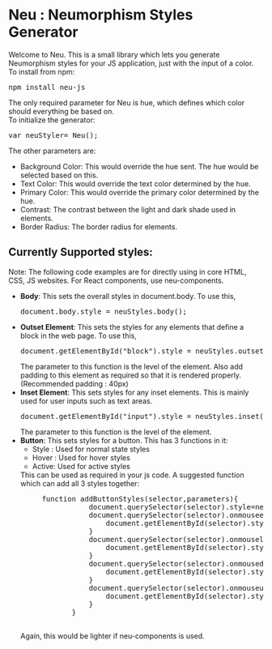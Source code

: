 # Neu : Neumorphism Styles Generator

Welcome to Neu. This is a small library which lets you generate Neumorphism styles for your JS application, just with the input of a color.
<br>To install from npm:
<pre>npm install neu-js</pre>
The only required parameter for Neu is hue, which defines which color should everything be based on.
<br>
To initialize the generator:
<pre>
var neuStyler= Neu();
</pre>
The other parameters are:
<ul>
    <li>Background Color: This would override the hue sent. The hue would be selected based on this.</li>
    <li>Text Color: This would override the text color determined by the hue.</li>
    <li>Primary Color: This would override the primary color determined by the hue.</li>
    <li>Contrast: The contrast between the light and dark shade used in elements.</li>
    <li>Border Radius: The border radius for elements.</li>
</ul>

 ## Currently Supported styles:
 Note: The following code examples are for directly using in core HTML, CSS, JS websites. For React components, use neu-components.
 <ul>
  <li><b>Body</b>: This sets the overall styles in document.body. To use this, 
    <pre>document.body.style = neuStyles.body();</pre>
  </li>
  <li><b>Outset Element</b>: This sets the styles for any elements that define a block in the web page. To use this,
    <pre>document.getElementById("block").style = neuStyles.outset(2)</pre>
    The parameter to this function is the level of the element.
    Also add padding to this element as required so that it is rendered properly. (Recommended padding : 40px)
  </li>
  <li><b>Inset Element</b>: This sets styles for any inset elements. This is mainly used for user inputs such as text areas.
    <pre>document.getElementById("input").style = neuStyles.inset(2)</pre>
    The parameter to this function is the level of the element.
  </li>
  <li><b>Button</b>: This sets styles for a button. This has 3 functions in it:
     <ul>
       <li>Style : Used for normal state styles</li>
       <li>Hover : Used for hover styles</li>
       <li>Active: Used for active styles</li>
    </ul>
    This can be used as required in your js code.
    A suggested function which can add all 3 styles together:
    <pre>
     function addButtonStyles(selector,parameters){
                document.querySelector(selector).style=neuStyles.button(parameters).style();
                document.querySelector(selector).onmouseenter=()=>{
                    document.getElementById(selector).style = neuStyles.button(parameters).hover();
                }
                document.querySelector(selector).onmouseleave=()=>{
                    document.getElementById(selector).style = neuStyles.button(parameters).style();
                }
                document.querySelector(selector).onmousedown=()=>{
                    document.getElementById(selector).style = neuStyles.button(parameters).active();
                }
                document.querySelector(selector).onmouseup=()=>{
                    document.getElementById(selector).style = neuStyles.button(parameters).style();
                }
            }
    </pre>
    Again, this would be lighter if neu-components is used.
  </li>
 </ul>
  
